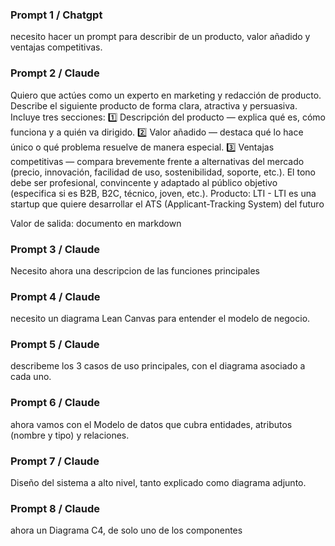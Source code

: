 ### Prompt 1 / Chatgpt

necesito hacer un prompt para describir de un producto, valor añadido y ventajas competitivas.

### Prompt 2 / Claude

Quiero que actúes como un experto en marketing y redacción de producto. Describe el siguiente producto de forma clara, atractiva y persuasiva. Incluye tres secciones: 1️⃣ Descripción del producto — explica qué es, cómo funciona y a quién va dirigido. 2️⃣ Valor añadido — destaca qué lo hace único o qué problema resuelve de manera especial. 3️⃣ Ventajas competitivas — compara brevemente frente a alternativas del mercado (precio, innovación, facilidad de uso, sostenibilidad, soporte, etc.).
El tono debe ser profesional, convincente y adaptado al público objetivo (especifica si es B2B, B2C, técnico, joven, etc.).
Producto: LTI - LTI es una startup que quiere desarrollar el ATS (Applicant-Tracking System) del futuro

Valor de salida: documento en markdown

### Prompt 3 / Claude

Necesito ahora una descripcion de las funciones principales

 ### Prompt 4 / Claude
necesito un diagrama Lean Canvas para entender el modelo de negocio.


### Prompt 5 / Claude

describeme  los 3 casos de uso principales, con el diagrama asociado a cada uno.

### Prompt 6 / Claude

ahora vamos con el Modelo de datos que cubra entidades, atributos (nombre y tipo) y relaciones.

### Prompt 7 / Claude

Diseño del sistema a alto nivel, tanto explicado como diagrama adjunto.

### Prompt 8 / Claude

ahora un Diagrama C4, de solo uno de los componentes

